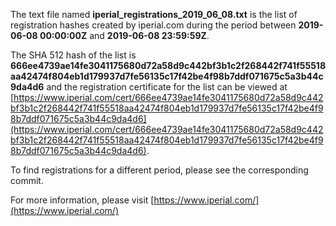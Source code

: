 The text file named **iperial_registrations_2019_06_08.txt** is the list of registration hashes created by iperial.com during the period between **2019-06-08 00:00:00Z** and **2019-06-08 23:59:59Z**.

The SHA 512 hash of the list is **666ee4739ae14fe3041175680d72a58d9c442bf3b1c2f268442f741f55518aa42474f804eb1d179937d7fe56135c17f42be4f98b7ddf071675c5a3b44c9da4d6** and the registration certificate for the list can be viewed at [https://www.iperial.com/cert/666ee4739ae14fe3041175680d72a58d9c442bf3b1c2f268442f741f55518aa42474f804eb1d179937d7fe56135c17f42be4f98b7ddf071675c5a3b44c9da4d6](https://www.iperial.com/cert/666ee4739ae14fe3041175680d72a58d9c442bf3b1c2f268442f741f55518aa42474f804eb1d179937d7fe56135c17f42be4f98b7ddf071675c5a3b44c9da4d6).

To find registrations for a different period, please see the corresponding commit.

For more information, please visit [https://www.iperial.com/](https://www.iperial.com/)
